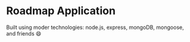 # Roadmap Application

Built using moder technologies: node.js, express, mongoDB, mongoose, and friends 😄